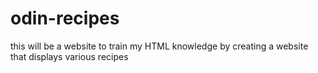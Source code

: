 # odin-recipes

this will be a website to train my HTML knowledge by creating a website that displays various recipes